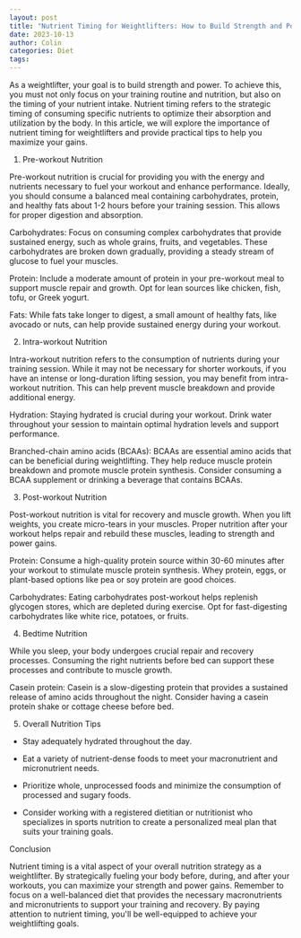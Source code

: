 ```yaml
---
layout: post
title: "Nutrient Timing for Weightlifters: How to Build Strength and Power"
date: 2023-10-13
author: Colin
categories: Diet
tags: 
---
```


As a weightlifter, your goal is to build strength and power. To achieve this, you must not only focus on your training routine and nutrition, but also on the timing of your nutrient intake. Nutrient timing refers to the strategic timing of consuming specific nutrients to optimize their absorption and utilization by the body. In this article, we will explore the importance of nutrient timing for weightlifters and provide practical tips to help you maximize your gains.

1. Pre-workout Nutrition

Pre-workout nutrition is crucial for providing you with the energy and nutrients necessary to fuel your workout and enhance performance. Ideally, you should consume a balanced meal containing carbohydrates, protein, and healthy fats about 1-2 hours before your training session. This allows for proper digestion and absorption.

Carbohydrates: Focus on consuming complex carbohydrates that provide sustained energy, such as whole grains, fruits, and vegetables. These carbohydrates are broken down gradually, providing a steady stream of glucose to fuel your muscles.

Protein: Include a moderate amount of protein in your pre-workout meal to support muscle repair and growth. Opt for lean sources like chicken, fish, tofu, or Greek yogurt.

Fats: While fats take longer to digest, a small amount of healthy fats, like avocado or nuts, can help provide sustained energy during your workout.

2. Intra-workout Nutrition

Intra-workout nutrition refers to the consumption of nutrients during your training session. While it may not be necessary for shorter workouts, if you have an intense or long-duration lifting session, you may benefit from intra-workout nutrition. This can help prevent muscle breakdown and provide additional energy.

Hydration: Staying hydrated is crucial during your workout. Drink water throughout your session to maintain optimal hydration levels and support performance.

Branched-chain amino acids (BCAAs): BCAAs are essential amino acids that can be beneficial during weightlifting. They help reduce muscle protein breakdown and promote muscle protein synthesis. Consider consuming a BCAA supplement or drinking a beverage that contains BCAAs.

3. Post-workout Nutrition

Post-workout nutrition is vital for recovery and muscle growth. When you lift weights, you create micro-tears in your muscles. Proper nutrition after your workout helps repair and rebuild these muscles, leading to strength and power gains.

Protein: Consume a high-quality protein source within 30-60 minutes after your workout to stimulate muscle protein synthesis. Whey protein, eggs, or plant-based options like pea or soy protein are good choices.

Carbohydrates: Eating carbohydrates post-workout helps replenish glycogen stores, which are depleted during exercise. Opt for fast-digesting carbohydrates like white rice, potatoes, or fruits.

4. Bedtime Nutrition

While you sleep, your body undergoes crucial repair and recovery processes. Consuming the right nutrients before bed can support these processes and contribute to muscle growth.

Casein protein: Casein is a slow-digesting protein that provides a sustained release of amino acids throughout the night. Consider having a casein protein shake or cottage cheese before bed.

5. Overall Nutrition Tips

- Stay adequately hydrated throughout the day.

- Eat a variety of nutrient-dense foods to meet your macronutrient and micronutrient needs.

- Prioritize whole, unprocessed foods and minimize the consumption of processed and sugary foods.

- Consider working with a registered dietitian or nutritionist who specializes in sports nutrition to create a personalized meal plan that suits your training goals.

Conclusion

Nutrient timing is a vital aspect of your overall nutrition strategy as a weightlifter. By strategically fueling your body before, during, and after your workouts, you can maximize your strength and power gains. Remember to focus on a well-balanced diet that provides the necessary macronutrients and micronutrients to support your training and recovery. By paying attention to nutrient timing, you'll be well-equipped to achieve your weightlifting goals.